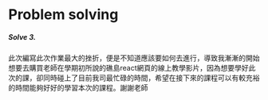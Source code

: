 # Problem solving
##### Solve 3.
此次編寫此次作業最大的挫折，便是不知道應該要如何去進行，導致我漸漸的開始想要去購買老師在學期初所說的礁島react網頁的線上教學影片，因為想要學好此次的課，卻同時碰上了目前我司最忙碌的時間，希望在接下來的課程可以有較充裕的時間能夠好好的學習本次的課程。謝謝老師